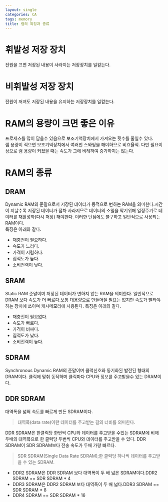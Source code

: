 ```yaml
---
layout: single
categories: CA
tags: memory
title: 램의 특징과 종류
---
```

# 휘발성 저장 장치
전원을 끄면 저장된 내용이 사라지는 저장장치를 일컫는다.
# 비휘발성 저장 장치
전원이 꺼져도 저장된 내용을 유지하는 저장장치를 일컫는다.
# RAM의 용량이 크면 좋은 이유
프로세스를 많이 담을수 있음으로 보조기억장치에서 가져오는 횟수를 줄일수 있다.   
램 용량이 적으면 보조기억장치에서 여러번 스와핑을 해야하므로 비효율적. 다만 필요이상으로 램 용량이 커졌을 때는 속도가 그에 비례하여 증가하지는 않는다.
# RAM의 종류

## DRAM
Dynamic RAM의 준말으로서 저장된 데이터가 동적으로 변하는 RAM을 의미한다.시간이 지날수록 저장된 데이터가 점차 사라지므로 데이터의 소멸을 막기위해 
일정주기로 데이터를 재활성화(다시 저장) 해야한다.
이러한 단점에도 불구하고 일반적으로 사용되는 RAM이다.    
특징은 아래와 같다.
- 재충전이 필요하다.
- 속도가 느리다.
- 가격이 저렴하다.
- 집적도가 높다.
- 소비전력이 낮다.
## SRAM
Static RAM 준말이며 저장된 데이터가 변하지 않는 RAM을 의미한다.
일반적으로 DRAM 보다 속도가 더 빠르다.보통 대용량으로 만들어질 필요는 없지만 속도가 빨라야하는 장치에 쓰이며 캐시메모리에 사용된다. 
특징은 아래와 같다.
- 재충전이 필요없다.
- 속도가 빠르다.
- 가격이 비싸다.
- 집적도가 낮다.
- 소비전력이 높다.

## SDRAM
Synchronous Dynamic RAM의 준말이며 클럭신호와 동기화된 발전된 형태의 DRAM이다.
클럭에 맞춰 동작하며 클럭마다 CPU와 정보를 주고받을수 있는 DRAM이다.

## DDR SDRAM
대역폭을 넓혀 속도를 빠르게 만든 SDRAM이다. 
> 대역폭(data rate)이란 데이터를 주고받는 길의 너비를 의미한다.

DDR SDRAM은 한클럭당 한번씩 CPU와 데이터를 주고받을 수있는 SDRAM에 비해 두배의 대역폭으로 한 클럭당 두번씩 CPU와 데이터를 주고받을 수 있다.
DDR SDRAM이 SDR SDRAM보다 전송 속도가 두배 가량 빠르다.
>SDR SDRAM(Single Data Rate SDRAM);한 클럭당 하나씩 데이터를 주고받을 수 있는 SDRAM.

- DDR2 SDRAM은 DDR SDRAM 보다 대역폭이 두 배 넓은 SDRAM이다.DDR2 SDRAM == SDR SDRAM * 4
- DDR3 SDRAM은 DDR2 SDRAM 보다 대역폭이 두 배 넓다.DDR3 SDRAM == SDR SDRAM * 8
- DDR4 SDRAM == SDR SDRAM * 16